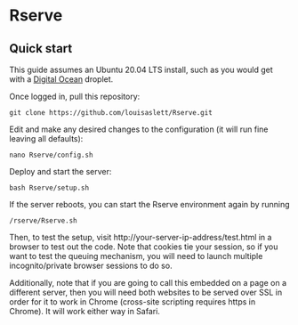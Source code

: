 # Rserve

## Quick start

This guide assumes an Ubuntu 20.04 LTS install, such as you would get with a [Digital Ocean](https://www.digitalocean.com/) droplet.

Once logged in, pull this repository:

```{bash}
git clone https://github.com/louisaslett/Rserve.git
```

Edit and make any desired changes to the configuration (it will run fine leaving all defaults):

```{bash}
nano Rserve/config.sh
```

Deploy and start the server:

```{bash}
bash Rserve/setup.sh
```

If the server reboots, you can start the Rserve environment again by running

```{bash}
/rserve/Rserve.sh
```

Then, to test the setup, visit http://your-server-ip-address/test.html in a browser to test out the code.  Note that cookies tie your session, so if you want to test the queuing mechanism, you will need to launch multiple incognito/private browser sessions to do so.

Additionally, note that if you are going to call this embedded on a page on a different server, then you will need both websites to be served over SSL in order for it to work in Chrome (cross-site scripting requires https in Chrome).  It will work either way in Safari.
